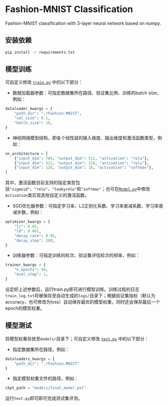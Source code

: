 # Fashion-MNIST Classification

Fashion-MNIST classification with 3-layer neural network based on numpy.

## 安装依赖

```bash
pip install -r requirements.txt
```

## 模型训练

可自定义修改 [`train.py`](train.py) 中的以下部分：

* 数据加载器参数：可指定数据集所在路径、验证集比例、训练的batch size，例如：

```python
dataloader_kwargs = {
    "path_dir": "./Fashion-MNIST",
    "val_size": 0.1,
    "batch_size": 16,
}
```

* 神经网络模型结构，即各个线性层的输入维度、输出维度和激活函数类型，例如：

```python
nn_architecture = [
    {"input_dim": 784, "output_dim": 512, "activation": "relu"},
    {"input_dim": 512, "output_dim": 128, "activation": "relu"},
    {"input_dim": 128, "output_dim": 10, "activation": "softmax"},
]
```

其中，激活函数目前支持的指定类型包括`"sigmoid"`、`"relu"`、`"leakyrelu"`和`"softmax"`；也可在[`Model.py`](Model.py)中修改`Activation`类实现其他自定义的激活函数。

* SGD优化器参数：可指定学习率、L2正则化系数、学习率衰减系数、学习率衰减步数，例如：

```python
optimizer_kwargs = {
    "lr": 0.01,
    "ld": 0.001,
    "decay_rate": 0.95,
    "decay_step": 200,
}
```

* 训练器参数：可指定训练的轮次、验证集评估轮次的频率，例如：

```python
trainer_kwargs = {
    "n_epochs": 50,
    "eval_step": 1,
}
```

设定好上述参数后，运行train.py即可进行模型训练。训练过程的日志`train_log.txt`将被保存至自动生成的`logs/`目录下；根据验证集指标（默认为accuracy，也可修改为loss）自动保存最优的模型权重，同时还会保存最后一个epoch的模型权重。

## 模型测试

将模型权重存放至`models/`目录下；可自定义修改 [`test.py`](test.py) 中的以下部分：

* 指定数据集所在路径，例如：

```python
dataloaders_kwargs = {
    "path_dir": "./Fashion-MNIST"
}
```

* 指定模型权重文件的路径，例如：

```python
ckpt_path = "models/final_model.pkl"
```

运行`test.py`即可即可完成测试集评测。

